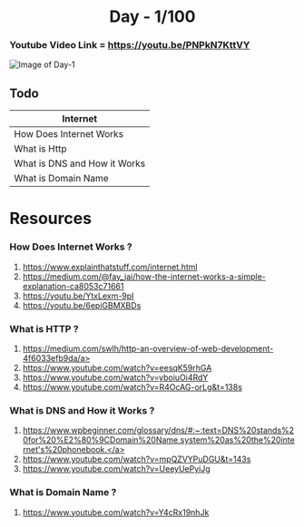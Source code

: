 # <div align="center">**Day - 1/100**</div>

### Youtube Video Link = <a href="Ihttps://youtu.be/PNPkN7KttVY">https://youtu.be/PNPkN7KttVY</a>

![Image of Day-1](https://github.com/adityakumar48/100DaysofLCBD/blob/master/DAY-1/DAY%20-%201.png)

## Todo
Internet | 
------------ | 
How Does Internet Works |
What is Http |
What is DNS and How it Works |
What is Domain Name |


# Resources

### How Does Internet Works ?

1. <a href="https://www.explainthatstuff.com/internet.html">https://www.explainthatstuff.com/internet.html</a>
2. <a href="https://medium.com/@fay_jai/how-the-internet-works-a-simple-explanation-ca8053c71661">https://medium.com/@fay_jai/how-the-internet-works-a-simple-explanation-ca8053c71661</a>
3. <a href="https://youtu.be/YtxLexm-9pI">https://youtu.be/YtxLexm-9pI</a>
4. <a href="https://youtu.be/6epiGBMXBDs">https://youtu.be/6epiGBMXBDs</a>

### What is HTTP ?

1. <a href="https://medium.com/swlh/http-an-overview-of-web-development-4f6033efb9da">https://medium.com/swlh/http-an-overview-of-web-development-4f6033efb9da/a>
2. <a href="https://www.youtube.com/watch?v=eesqK59rhGA">https://www.youtube.com/watch?v=eesqK59rhGA</a>
3. <a href="https://www.youtube.com/watch?v=yboiuOi4RdY">https://www.youtube.com/watch?v=yboiuOi4RdY</a>
4. <a href="https://www.youtube.com/watch?v=R4OcAG-orLg&t=138s">https://www.youtube.com/watch?v=R4OcAG-orLg&t=138s</a>

### What is DNS and How it Works ?

1. <a href="https://www.wpbeginner.com/glossary/dns/#:~:text=DNS%20stands%20for%20%E2%80%9CDomain%20Name,system%20as%20the%20internet's%20phonebook.">https://www.wpbeginner.com/glossary/dns/#:~:text=DNS%20stands%20for%20%E2%80%9CDomain%20Name,system%20as%20the%20internet's%20phonebook.</a>
2. <a href="https://www.youtube.com/watch?v=mpQZVYPuDGU&t=143s">https://www.youtube.com/watch?v=mpQZVYPuDGU&t=143s</a>
3. <a href="https://www.youtube.com/watch?v=UeeyUePyiJg">https://www.youtube.com/watch?v=UeeyUePyiJg</a>

### What is Domain Name ?

1. <a href="https://www.youtube.com/watch?v=Y4cRx19nhJk">https://www.youtube.com/watch?v=Y4cRx19nhJk</a>

